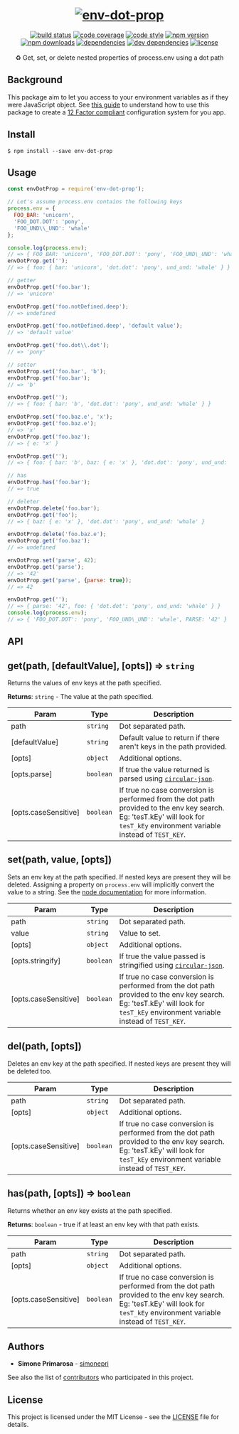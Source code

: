 <h1 align="center">
  <a href="https://github.com/simonepri/env-dot-prop"><img src="./media/env-dot-prop.png" alt="env-dot-prop" /></a>
</h1>
<div align="center">
  <a href="https://travis-ci.org/simonepri/env-dot-prop"> <img src="https://travis-ci.org/simonepri/env-dot-prop.svg?branch=master" alt="build status"></a>
  <a href="https://codecov.io/gh/simonepri/env-dot-prop"><img src="https://img.shields.io/codecov/c/github/simonepri/env-dot-prop/master.svg" alt="code coverage" /></a>
  <a href="https://github.com/sindresorhus/xo"><img src="https://img.shields.io/badge/code_style-XO-5ed9c7.svg" alt="code style" /></a>
  <a href="https://www.npmjs.com/package/env-dot-prop"><img src="https://img.shields.io/npm/v/env-dot-prop.svg" alt="npm version" /></a>
  <a href="https://www.npmjs.com/package/env-dot-prop"><img src="https://img.shields.io/npm/dm/env-dot-prop.svg" alt="npm downloads" /></a>
  <a href="https://david-dm.org/simonepri/env-dot-prop"><img src="https://david-dm.org/simonepri/env-dot-prop.svg" alt="dependencies" /></a>
  <a href="https://david-dm.org/simonepri/env-dot-prop#info=devDependencies"><img src="https://david-dm.org/simonepri/env-dot-prop/dev-status.svg" alt="dev dependencies" /></a>
  <a href="LICENSE"><img src="https://img.shields.io/github/license/simonepri/env-dot-prop.svg" alt="license" /></a>
</div>
<br />
<div align="center">
  ♻️ Get, set, or delete nested properties of process.env using a dot path
</div>

## Background

This package aim to let you access to your environment variables as if they were JavaScript object.
See [this guide](https://github.com/simonepri/env-dot-prop/wiki/Create-a-12-factor-compliant-configuration-system) to understand how to use this package to create a [12 Factor compliant](https://12factor.net/config) configuration system for you app.

## Install

```
$ npm install --save env-dot-prop
```

## Usage

```js
const envDotProp = require('env-dot-prop');

// Let's assume process.env contains the following keys
process.env = {
  FOO_BAR: 'unicorn',
  'FOO_DOT.DOT': 'pony',
  'FOO_UND\\_UND': 'whale'
};

console.log(process.env);
// => { FOO_BAR: 'unicorn', 'FOO_DOT.DOT': 'pony', 'FOO_UND\_UND': 'whale' }
envDotProp.get('');
// => { foo: { bar: 'unicorn', 'dot.dot': 'pony', und_und: 'whale' } }

// getter
envDotProp.get('foo.bar');
// => 'unicorn'

envDotProp.get('foo.notDefined.deep');
// => undefined

envDotProp.get('foo.notDefined.deep', 'default value');
// => 'default value'

envDotProp.get('foo.dot\\.dot');
// => 'pony'

// setter
envDotProp.set('foo.bar', 'b');
envDotProp.get('foo.bar');
// => 'b'

envDotProp.get('');
// => { foo: { bar: 'b', 'dot.dot': 'pony', und_und: 'whale' } }

envDotProp.set('foo.baz.e', 'x');
envDotProp.get('foo.baz.e');
// => 'x'
envDotProp.get('foo.baz');
// => { e: 'x' }

envDotProp.get('');
// => { foo: { bar: 'b', baz: { e: 'x' }, 'dot.dot': 'pony', und_und: 'whale' } }

// has
envDotProp.has('foo.bar');
// => true

// deleter
envDotProp.delete('foo.bar');
envDotProp.get('foo');
// => { baz: { e: 'x' }, 'dot.dot': 'pony', und_und: 'whale' }

envDotProp.delete('foo.baz.e');
envDotProp.get('foo.baz');
// => undefined

envDotProp.set('parse', 42);
envDotProp.get('parse');
// => '42'
envDotProp.get('parse', {parse: true});
// => 42

envDotProp.get('');
// => { parse: '42', foo: { 'dot.dot': 'pony', und_und: 'whale' } }
console.log(process.env);
// => { 'FOO_DOT.DOT': 'pony', 'FOO_UND\_UND': 'whale', PARSE: '42' }
```

## API

<a name="get"></a>

## get(path, [defaultValue], [opts]) ⇒ <code>string</code>
Returns the values of env keys at the path specified.

**Returns**: <code>string</code> - The value at the path specified.   

| Param | Type | Description |
| --- | --- | --- |
| path | <code>string</code> | Dot separated path. |
| [defaultValue] | <code>string</code> | Default value to return if there aren't keys in the path provided. |
| [opts] | <code>object</code> | Additional options. |
| [opts.parse] | <code>boolean</code> | If true the value returned is parsed using [`circular-json`](https://github.com/WebReflection/circular-json). |
| [opts.caseSensitive] | <code>boolean</code> | If true no case conversion is performed from the dot path provided to the env key search.<br>Eg: 'tesT.kEy' will look for `tesT_kEy` environment variable instead of `TEST_KEY`. |

<a name="set"></a>

## set(path, value, [opts])
Sets an env key at the path specified. If nested keys are present they will be deleted.
Assigning a property on `process.env` will implicitly convert the value to a string.
See the [node documentation](https://nodejs.org/api/process.html#process_process_env) for more information.


| Param | Type | Description |
| --- | --- | --- |
| path | <code>string</code> | Dot separated path. |
| value | <code>string</code> | Value to set. |
| [opts] | <code>object</code> | Additional options. |
| [opts.stringify] | <code>boolean</code> | If true the value passed is stringified using [`circular-json`](https://github.com/WebReflection/circular-json). |
| [opts.caseSensitive] | <code>boolean</code> | If true no case conversion is performed from the dot path provided to the env key search.<br>Eg: 'tesT.kEy' will look for `tesT_kEy` environment variable instead of `TEST_KEY`. |

<a name="del"></a>

## del(path, [opts])
Deletes an env key at the path specified. If nested keys are present they will
be deleted too.


| Param | Type | Description |
| --- | --- | --- |
| path | <code>string</code> | Dot separated path. |
| [opts] | <code>object</code> | Additional options. |
| [opts.caseSensitive] | <code>boolean</code> | If true no case conversion is performed from the dot path provided to the env key search.<br>Eg: 'tesT.kEy' will look for `tesT_kEy` environment variable instead of `TEST_KEY`. |

<a name="has"></a>

## has(path, [opts]) ⇒ <code>boolean</code>
Returns whether an env key exists at the path specified.

**Returns**: <code>boolean</code> - true if at least an env key with that path exists.   

| Param | Type | Description |
| --- | --- | --- |
| path | <code>string</code> | Dot separated path. |
| [opts] | <code>object</code> | Additional options. |
| [opts.caseSensitive] | <code>boolean</code> | If true no case conversion is performed from the dot path provided to the env key search.<br>Eg: 'tesT.kEy' will look for `tesT_kEy` environment variable instead of `TEST_KEY`. |

## Authors
* **Simone Primarosa** - [simonepri](https://github.com/simonepri)

See also the list of [contributors](https://github.com/simonepri/env-dot-prop/contributors) who participated in this project.

## License
This project is licensed under the MIT License - see the [LICENSE](LICENSE) file for details.

